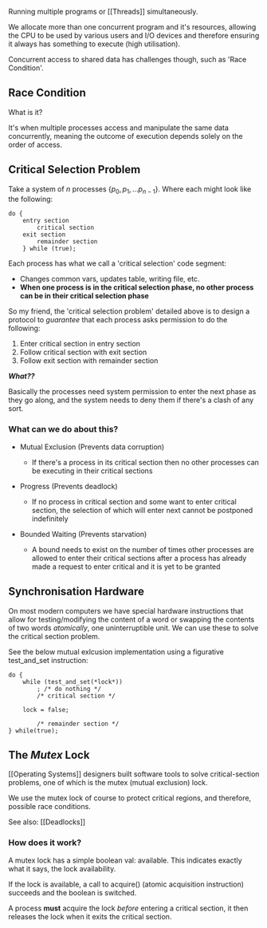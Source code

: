 Running multiple programs or [[Threads]] simultaneously.

We allocate more than one concurrent program and it's resources, allowing the CPU to be used by various users and I/O devices and therefore ensuring it always has something to execute (high utilisation).

Concurrent access to shared data has challenges though, such as 'Race Condition'.

## Race Condition

What is it?

It's when multiple processes access and manipulate the same data concurrently, meaning the outcome of execution depends solely on the order of access.

## Critical Selection Problem

Take a system of *n* processes {$p_0, p_1, \dots p_{n-1}$}. Where each might look like the following:

	do {
		entry section
			critical section
		exit section
			remainder section
		} while (true);

Each process has what we call a 'critical selection' code segment:
- Changes common vars, updates table, writing file, etc.
- **When one process is in the critical selection phase, no other process can be in their critical selection phase**

So my friend, the 'critical selection problem' detailed above is to design a protocol to *guarantee* that each process asks permission to do the following:
1. Enter critical section in entry section
2. Follow critical section with exit section
3. Follow exit section with remainder section

**_What??_**

Basically the processes need system permission to enter the next phase as they go along, and the system needs to deny them if there's a clash of any sort.

### What can we do about this?

- Mutual Exclusion (Prevents data corruption)
	- If there's a process in its critical section then no other processes can be executing in their critical sections

- Progress (Prevents deadlock)
	- If no process in critical section and some want to enter critical section, the selection of which will enter next cannot be postponed indefinitely

- Bounded Waiting (Prevents starvation)
	- A bound needs to exist on the number of times other processes are allowed to enter their critical sections after a process has already made a request to enter critical and it is yet to be granted

## Synchronisation Hardware

On most modern computers we have special hardware instructions that allow for testing/modifying the content of a word or swapping the contents of two words *atomically*, one uninterruptible unit. We can use these to solve the critical section problem.

See the below mutual exlcusion implementation using a figurative test_and_set instruction:

	do {
		while (test_and_set(*lock*))
			; /* do nothing */
			/* critical section */
	
		lock = false;
	
			/* remainder section */
	} while(true);

## The *Mutex* Lock

[[Operating Systems]] designers built software tools to solve critical-section problems, one of which is the mutex (mutual exclusion) lock.

We use the mutex lock of course to protect critical regions, and therefore, possible race conditions.

See also: [[Deadlocks]]

### How does it work?

A mutex lock has a simple boolean val: available. This indicates exactly what it says, the lock availability.

If the lock is available, a call to acquire() (atomic acquisition instruction) succeeds and the boolean is switched.

A process **must** acquire the lock *before* entering a critical section, it then releases the lock when it exits the critical section.